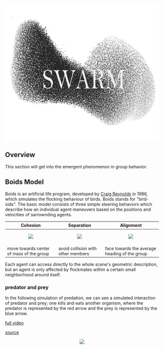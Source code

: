 <p align="center">
  <img src="https://github.com/Kashu7100/Recreation-of-Nature/blob/master/assets/swarm.png?raw=true" height="450"/>
</p>

## Overview

This section will get into the emergent phenomenon in group behavior. 

## Boids Model

Boids is an artificial life program, developed by [Craig Reynolds](http://www.red3d.com/cwr/index.html) in 1986, which simulates the flocking behaviour of birds. Boids stands for "bird-oids". The basic model consists of three simple steering behaviors which describe how an individual agent maneuvers based on the positions and velocities of sarrownding agents. 

| Cohesion | Separation | Alignment |
| ---- | ---- | ---- |
|<p align="center"><img src="https://upload.wikimedia.org/wikipedia/commons/2/2b/Rule_cohesion.gif"/></p>|<p align="center"><img src="https://upload.wikimedia.org/wikipedia/commons/e/e1/Rule_separation.gif"/></p>|<p align="center"><img src="https://upload.wikimedia.org/wikipedia/commons/e/e1/Rule_alignment.gif"/></p>|
|move towards center of mass of the group|avoid collision with other members|face towards the average heading of the group|

Each agent can access directly to the whole scene's geometric description, but an agent is only affected by flockmates within a certain small neighborhood around itself.

### predator and prey

In the following simulation of predation, we can see a simulated interaction of predator and prey; one kills and eats another organism, where the predator is represented by the red arrow and the prey is represented by the blue arrow. 

[full video](https://www.youtube.com/watch?v=ITv39Q1UePA)

[source](/swarm/predator_prey.py)

<p align="center">
  <img src="https://github.com/Kashu7100/Recreation-of-Nature/blob/master/assets/boids_predator_prey.gif"/>
</p>


